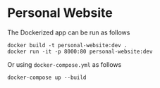 # Personal Website

The Dockerized app can be run as follows

```
docker build -t personal-website:dev .
docker run -it -p 8000:80 personal-website:dev
```

Or using `docker-compose.yml` as follows

```
docker-compose up --build
```
